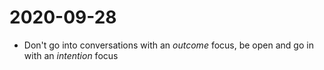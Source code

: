 # 2020-09-28

- Don't go into conversations with an _outcome_ focus, be open and go in with an _intention_ focus